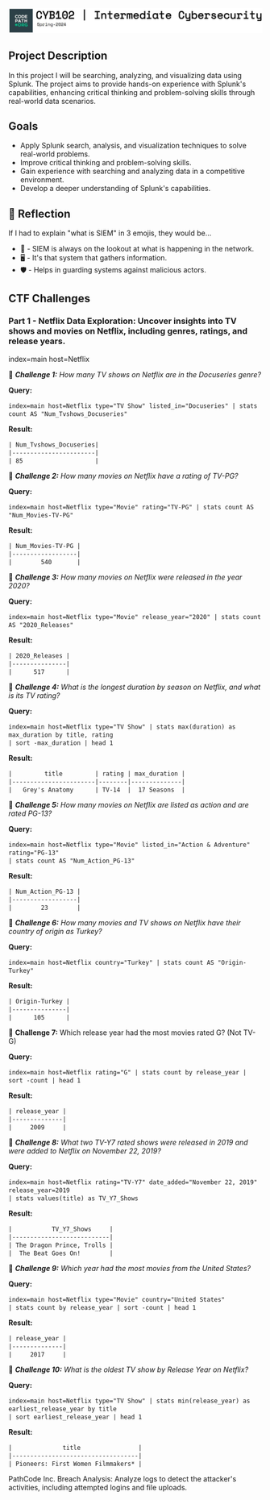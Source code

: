 ![Image Alt Text](https://github.com/skulumba/CYB102-Project-5-SIEMsational-CTF/raw/main/logo.JPG)

## Project Description
In this project I will be searching, analyzing, and visualizing data using Splunk. The project aims to provide hands-on experience with Splunk's capabilities, enhancing critical thinking and problem-solving skills through real-world data scenarios.

## Goals
- Apply Splunk search, analysis, and visualization techniques to solve real-world problems.
- Improve critical thinking and problem-solving skills.
- Gain experience with searching and analyzing data in a competitive environment.
- Develop a deeper understanding of Splunk's capabilities.

## 🤔 Reflection
If I had to explain "what is SIEM" in 3 emojis, they would be...
- 👀 - SIEM is always on the lookout at what is happening in the network.
- 🖥️ - It's that system that gathers information.
- 🛡️ - Helps in guarding systems against malicious actors.

## CTF Challenges

### Part 1 - Netflix Data Exploration: Uncover insights into TV shows and movies on Netflix, including genres, ratings, and release years.
 

index=main host=Netflix

👥 ***Challenge 1:** How many TV shows on Netflix are in the Docuseries genre?*

**Query:**
```spl
index=main host=Netflix type="TV Show" listed_in="Docuseries" | stats count AS "Num_Tvshows_Docuseries"
```
**Result:**
```spl
| Num_Tvshows_Docuseries|
|-----------------------|
| 85                    |
```

👥 ***Challenge 2:** How many movies on Netflix have a rating of TV-PG?*

**Query:**
```spl
index=main host=Netflix type="Movie" rating="TV-PG" | stats count AS "Num_Movies-TV-PG"
```
**Result:**
```spl
| Num_Movies-TV-PG |
|------------------|
|        540       |
```
👥 ***Challenge 3:** How many movies on Netflix were released in the year 2020?*

**Query:**
```spl
index=main host=Netflix type="Movie" release_year="2020" | stats count AS "2020_Releases"
```
**Result:**
```spl
| 2020_Releases |
|---------------|
|      517      |
```
👥 ***Challenge 4:** What is the longest duration by season on Netflix, and what is its TV rating?*

**Query:**
```spl
index=main host=Netflix type="TV Show" | stats max(duration) as max_duration by title, rating
| sort -max_duration | head 1
```
**Result:**
```spl
|         title         | rating | max_duration |
|-----------------------|--------|--------------|
|   Grey's Anatomy      | TV-14  |  17 Seasons  |
```
👥 ***Challenge 5:** How many movies on Netflix are listed as action and are rated PG-13?*

**Query:**
```spl
index=main host=Netflix type="Movie" listed_in="Action & Adventure" rating="PG-13"
| stats count AS "Num_Action_PG-13"
```
**Result:**
```spl
| Num_Action_PG-13 |
|------------------|
|        23        |
```
👥 ***Challenge 6:** How many movies and TV shows on Netflix have their country of origin as Turkey?*

**Query:**
```spl
index=main host=Netflix country="Turkey" | stats count AS "Origin-Turkey"
```
**Result:**
```spl
| Origin-Turkey |
|---------------|
|      105      |
````

👥 **Challenge 7:** Which release year had the most movies rated G? (Not TV-G)

**Query:**
```spl
index=main host=Netflix rating="G" | stats count by release_year | sort -count | head 1
```
**Result:**
```spl
| release_year |
|--------------|
|     2009     |
`````

👥 ***Challenge 8:** What two TV-Y7 rated shows were released in 2019 and were added to Netflix on November 22, 2019?*

**Query:**
```spl
index=main host=Netflix rating="TV-Y7" date_added="November 22, 2019" release_year=2019
| stats values(title) as TV_Y7_Shows
```
**Result:**
```spl
|           TV_Y7_Shows     |
|---------------------------|
| The Dragon Prince, Trolls |
|  The Beat Goes On!        |
```
👥 ***Challenge 9:** Which year had the most movies from the United States?*

**Query:**
```spl
index=main host=Netflix type="Movie" country="United States"
| stats count by release_year | sort -count | head 1
```
**Result:**
```spl
| release_year |
|--------------|
|     2017     |
```
👥 ***Challenge 10:** What is the oldest TV show by Release Year on Netflix?*

**Query:**
```spl
index=main host=Netflix type="TV Show" | stats min(release_year) as earliest_release_year by title
| sort earliest_release_year | head 1
```
**Result:**
```spl
|              title                |
|-----------------------------------|
| Pioneers: First Women Filmmakers* |
```
PathCode Inc. Breach Analysis: Analyze logs to detect the attacker's activities, including attempted logins and file uploads.
